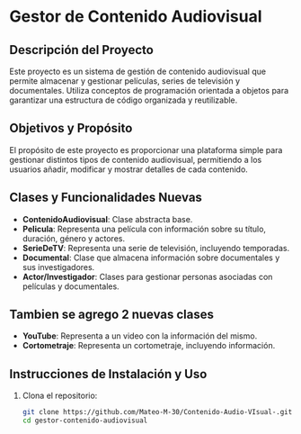 # Gestor de Contenido Audiovisual

## Descripción del Proyecto
Este proyecto es un sistema de gestión de contenido audiovisual que permite almacenar y gestionar películas, series de televisión y documentales. Utiliza conceptos de programación orientada a objetos para garantizar una estructura de código organizada y reutilizable.

## Objetivos y Propósito
El propósito de este proyecto es proporcionar una plataforma simple para gestionar distintos tipos de contenido audiovisual, permitiendo a los usuarios añadir, modificar y mostrar detalles de cada contenido.

## Clases y Funcionalidades Nuevas
- **ContenidoAudiovisual**: Clase abstracta base.
- **Pelicula**: Representa una película con información sobre su título, duración, género y actores.
- **SerieDeTV**: Representa una serie de televisión, incluyendo temporadas.
- **Documental**: Clase que almacena información sobre documentales y sus investigadores.
- **Actor/Investigador**: Clases para gestionar personas asociadas con películas y documentales.
## Tambien se agrego 2 nuevas clases
- **YouTube**: Representa a un video con la información del mismo.
- **Cortometraje**: Representa un cortometraje, incluyendo información.
 

## Instrucciones de Instalación y Uso
1. Clona el repositorio:
   ```bash
   git clone https://github.com/Mateo-M-30/Contenido-Audio-VIsual-.git
   cd gestor-contenido-audiovisual
